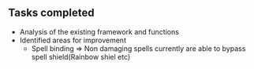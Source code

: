

## Tasks completed

- Analysis of the existing framework and functions
- Identified areas for improvement
    - Spell binding => Non damaging spells currently are able to bypass spell shield(Rainbow shiel etc)